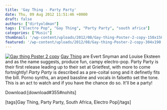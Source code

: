 ```yaml
---
title: 'Gay Thing - Party Party'
date: Thu, 09 Aug 2012 11:51:46 +0000
draft: false
authors: ["dirtyoldman"]
tags: ["Electro Pop", "Gay Thing", "Party Party", "south africa"]
categories: ["Music"]
thumbnail: '/wp-content/uploads/2012/08/Gay-thing-Poster-2-copy-150x150.jpg'
featured: '/wp-content/uploads/2012/08/Gay-thing-Poster-2-copy-304x190.jpg'
---
```


[![](/wp-content/uploads/2012/08/Gay-thing-Poster-2-copy1-671x1024.jpg "Gay thing Poster 2 copy")](/2012/08/09/gay-thing-party-party/gay-thing-poster-2-copy-2/) [Gay Thing](https://soundcloud.com/gaything) are Evert Snyman and Louise Eksteen and as the name suggests, produce fun, campy electro-pop. Party Party is their first release leading up to their set at Grietfest, with more to come fortnightly! _Party Party_ is described as a pre-coital song and it definetly fits the bill. Porno synths, an arped bassline and vocals in falsetto set the tone. This is an act to watch and if you have the chance do so. It'll be a party!

Download:\[download#355#nohits\]

\[tags\]Gay Thing, Party Party, South Africa, Electro Pop\[/tags\]